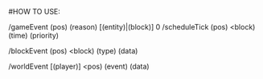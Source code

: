 #HOW TO USE:

/gameEvent (pos) (reason) [(entity)|(block)]
0
/scheduleTick (pos) <block) (time) (priority)

/blockEvent (pos) <block) (type) (data)

/worldEvent [(player)] <pos) (event) (data)

